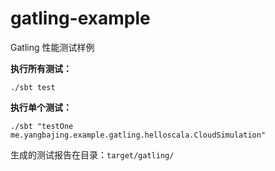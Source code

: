 # gatling-example

Gatling 性能测试样例

**执行所有测试：**

```
./sbt test
```

**执行单个测试：**

```
./sbt "testOne me.yangbajing.example.gatling.helloscala.CloudSimulation"
```

生成的测试报告在目录：`target/gatling/`
